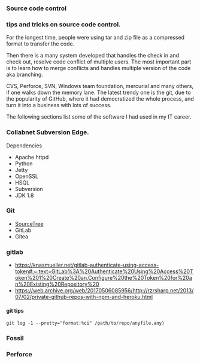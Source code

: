 ### Source code control

### tips and tricks on source code control.
For the longest time, people were using tar and zip file as a compressed format to transfer the code.  

Then there is a many system developed that handles the check in and check out, resolve code conflict of multiple users.  The most important part is to learn how 
to merge conflicts and handles multiple version of the code aka branching.

CVS, Perforce, SVN, Windows team foundation, mercurial and many others, if one walks down the memory lane. 
The latest trendy one is the git, due to the popularity of GitHub, where it had democratized the whole process, and turn it into a business with lots of success.

The following sections list some of the software I had used in my IT career.

### Collabnet Subversion Edge.  

Dependencies

* Apache httpd
* Python 
* Jetty
* OpenSSL
* HSQL
* Subversion
* JDK 1.8

### Git
* [SourceTree](https://www.sourcetreeapp.com/) 
* GitLab 
* Gitea 


### gitlab
* https://knasmueller.net/gitlab-authenticate-using-access-token#:~:text=GitLab%3A%20Authenticate%20Using%20Access%20Token%201%20Create%20an,Configure%20the%20Token%20for%20an%20Existing%20Repository%20
* https://web.archive.org/web/20170506085956/http://rzrsharp.net/2013/07/02/private-github-repos-with-npm-and-heroku.html

#### git tips
```
git log -1 --pretty="format:%ci" /path/to/repo/anyfile.any)
```

### Fossil
 

### Perforce

